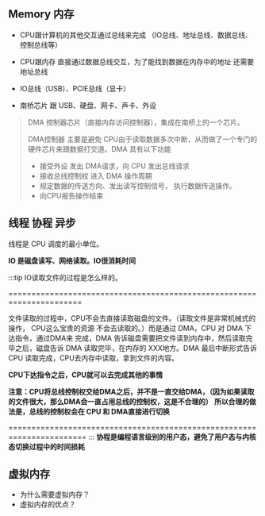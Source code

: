 ## Memory 内存

* CPU跟计算机的其他交互通过总线来完成 （IO总线、地址总线、数据总线、控制总线等）

* CPU跟内存 直接通过数据总线交互，为了能找到数据在内存中的地址 还需要地址总线

* IO总线（USB）、PCIE总线（显卡）

* 南桥芯片 跟 USB、硬盘、网卡、声卡、外设

  


> DMA 控制器芯片（直接内存访问控制器），集成在南桥上的一个芯片。
>
> DMA控制器 主要是避免 CPU由于读取数据多次中断，从而做了一个专门的硬件芯片来跟数据打交道。DMA 具有以下功能
>
> * 接受外设 发出 DMA请求，向 CPU 发出总线请求
> * 接收总线控制权 进入 DMA 操作周期
> * 规定数据的传送方向、发出读写控制信号， 执行数据传送操作。
> * 向CPU报告操作结束




## 线程 协程 异步

线程是 CPU 调度的最小单位。 

**IO 是磁盘读写、网络读取。IO很消耗时间**

:::tip
IO读取文件的过程是怎么样的。

======================================================================

文件读取的过程中，CPU不会去直接读取磁盘的文件。（读取文件是非常机械式的操作，
CPU这么宝贵的资源 不会去读取的。）而是通过 DMA，CPU 对 DMA 下达指令，通过DMA来
完成，DMA 告诉磁盘需要把文件读到内存中，然后读取完毕之后，磁盘告诉 DMA 读取完毕，在内存的
XXX地方。DMA 最后中断形式告诉 CPU 读取完成，CPU去内存中读取，拿到文件的内容。

**CPU下达指令之后，CPU就可以去完成其他的事情**

**注意：CPU将总线控制权交给DMA之后，并不是一直交给DMA，（因为如果读取的文件很大，那么DMA会一直占用总线的控制权，这是不合理的）**
**所以合理的做法是，总线的控制权会在 CPU 和 DMA直接进行切换**

=======================================================================
:::
**协程是编程语言级别的用户态，避免了用户态与内核态切换过程中的时间损耗**


## 虚拟内存

* 为什么需要虚拟内存？
* 虚拟内存的优点？






